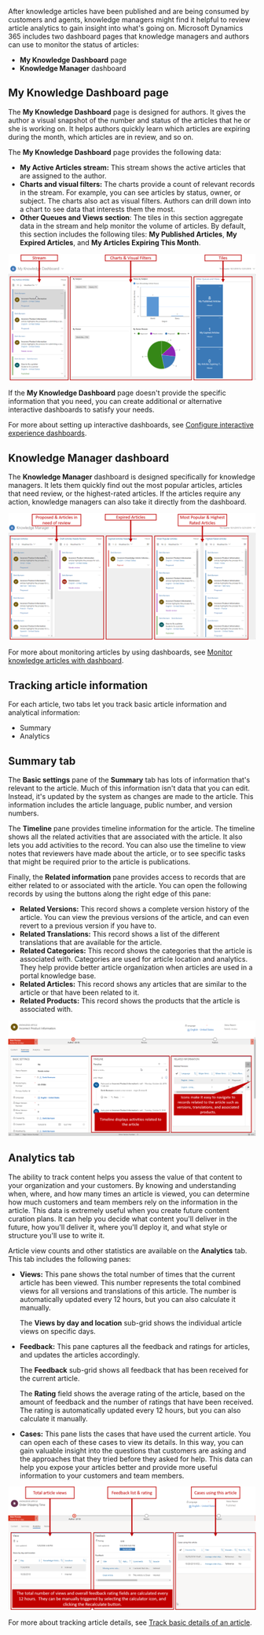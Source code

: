 After knowledge articles have been published and are being consumed by customers and agents, knowledge managers might find it helpful to review article analytics to gain insight into what's going on. Microsoft Dynamics 365 includes two dashboard pages that knowledge managers and authors can use to monitor the status of articles:

- **My Knowledge Dashboard** page
- **Knowledge Manager** dashboard

## My Knowledge Dashboard page

The **My Knowledge Dashboard** page is designed for authors. It gives the author a visual snapshot of the number and status of the articles that he or she is working on. It helps authors quickly learn which articles are expiring during the month, which articles are in review, and so on.

The **My Knowledge Dashboard** page provides the following data:

- **My Active Articles stream:** This stream shows the active articles that are assigned to the author.
- **Charts and visual filters:** The charts provide a count of relevant records in the stream. For example, you can see articles by status, owner, or subject. The charts also act as visual filters. Authors can drill down into a chart to see data that interests them the most.
- **Other Queues and Views section**: The tiles in this section aggregate data in the stream and help monitor the volume of articles. By default, this section includes the following tiles: **My Published Articles**, **My Expired Articles**, and **My Articles Expiring This Month**.

![My Knowledge Dashboard page](../media/RC-Unit6-1.png)

If the **My Knowledge Dashboard** page doesn't provide the specific information that you need, you can create additional or alternative interactive dashboards to satisfy your needs.

For more about setting up interactive dashboards, see [Configure interactive experience dashboards](https://docs.microsoft.com/previous-versions/dynamicscrm-2016/administering-dynamics-365/mt622067(v=crm.8)).

## Knowledge Manager dashboard

The **Knowledge Manager** dashboard is designed specifically for knowledge managers. It lets them quickly find out the most popular articles, articles that need review, or the highest-rated articles. If the articles require any action, knowledge managers can also take it directly from the dashboard.

![Knowledge Manager dashboard](../media/RC-Unit6-2.png)

For more about monitoring articles by using dashboards, see [Monitor knowledge articles with dashboard](https://docs.microsoft.com/dynamics365/customer-engagement/customer-service/customer-service-hub-user-guide-knowledge-article#monitor-knowledge-articles-with-dashboards).

## Tracking article information

For each article, two tabs let you track basic article information and analytical information:

- Summary
- Analytics

## Summary tab

The **Basic settings** pane of the **Summary** tab has lots of information that's relevant to the article. Much of this information isn't data that you can edit. Instead, it's updated by the system as changes are made to the article. This information includes the article language, public number, and version numbers.

The **Timeline** pane provides timeline information for the article. The timeline shows all the related activities that are associated with the article. It also lets you add activities to the record. You can also use the timeline to view notes that reviewers have made about the article, or to see specific tasks that might be required prior to the article is publications.

Finally, the **Related information** pane provides access to records that are either related to or associated with the article. You can open the following records by using the buttons along the right edge of this pane:

- **Related Versions:** This record shows a complete version history of the article. You can view the previous versions of the article, and can even revert to a previous version if you have to.
- **Related Translations:** This record shows a list of the different translations that are available for the article.
- **Related Categories:** This record shows the categories that the article is associated with. Categories are used for article location and analytics. They help provide better article organization when articles are used in a portal knowledge base.
- **Related Articles:** This record shows any articles that are similar to the article or that have been related to it.
- **Related Products:** This record shows the products that the article is associated with.

![Summary tab](../media/RC-Unit6-3.png)

## Analytics tab

The ability to track content helps you assess the value of that content to your organization and your customers. By knowing and understanding when, where, and how many times an article is viewed, you can determine how much customers and team members rely on the information in the article. This data is extremely useful when you create future content curation plans. It can help you decide what content you'll deliver in the future, how you'll deliver it, where you'll deploy it, and what style or structure you'll use to write it.

Article view counts and other statistics are available on the **Analytics** tab. This tab includes the following panes:

- **Views:** This pane shows the total number of times that the current article has been viewed. This number represents the total combined views for all versions and translations of this article. The number is automatically updated every 12 hours, but you can also calculate it manually.

   The **Views by day and location** sub-grid shows the individual article views on specific days.

- **Feedback:** This pane captures all the feedback and ratings for articles, and updates the articles accordingly.

   The **Feedback** sub-grid shows all feedback that has been received for the current article.

   The **Rating** field shows the average rating of the article, based on the amount of feedback and the number of ratings that have been received. The rating is automatically updated every 12 hours, but you can also calculate it manually.

- **Cases:** This pane lists the cases that have used the current article. You can open each of these cases to view its details. In this way, you can gain valuable insight into the questions that customers are asking and the approaches that they tried before they asked for help. This data can help you expose your articles better and provide more useful information to your customers and team members.

![Views, feedback and cases windows](../media/RC-Unit6-4.png)

For more about tracking article details, see [Track basic details of an article](https://docs.microsoft.com/dynamics365/customer-engagement/customer-service/customer-service-hub-user-guide-knowledge-article#track-basic-details-of-an-article).
